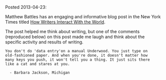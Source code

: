 Posted 2013-04-23:

Matthew Battles has an engaging and informative blog post in the New York Times titled [How Writers Interact With the World](http://opinionator.blogs.nytimes.com/2013/04/22/how-writers-interact-with-the-world/).

The post helped me think about writing, but one of the comments (reproduced below) on this post made me laugh and think about the specific activity and results of writing.

	You don't do 'data entry'on a manual Underwood. You just type on
	old-fashioned paper. And when you're done, it doesn't matter how
	many keys you push, it won't tell you a thing. It just sits there
	like a cat and stares at you.
			
	  - Barbara Jackson, Michigan
